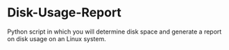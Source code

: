 # Disk-Usage-Report

 Python script in which you will determine disk space and generate a report on disk usage on an Linux system.
 
